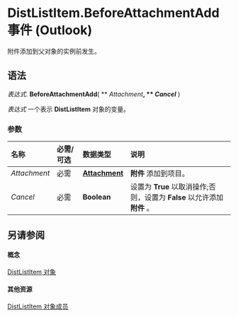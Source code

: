 
# DistListItem.BeforeAttachmentAdd 事件 (Outlook)

附件添加到父对象的实例前发生。


## 语法

 _表达式_. **BeforeAttachmentAdd**( ** _Attachment_**, ** _Cancel_** )

 _表达式_ 一个表示 **DistListItem** 对象的变量。


### 参数



|**名称**|**必需/可选**|**数据类型**|**说明**|
|:-----|:-----|:-----|:-----|
| _Attachment_|必需|**[Attachment](3e11582b-ac90-0948-bc37-506570bb287b.md)**|**附件** 添加到项目。|
| _Cancel_|必需|**Boolean**|设置为 **True** 以取消操作;否则，设置为 **False** 以允许添加 **附件** 。|

## 另请参阅


#### 概念


[DistListItem 对象](027c3986-abff-d9b1-ecc2-26d60805e952.md)
#### 其他资源


[DistListItem 对象成员](3ba4af84-ce84-61d9-1bc9-fab41bf6f125.md)